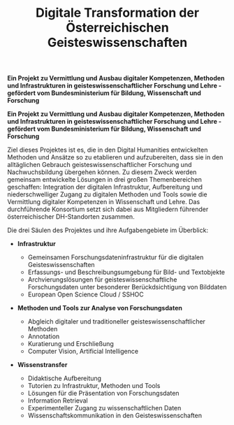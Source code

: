 ﻿---
layout: page
title: Digitale Transformation der Österreichischen Geisteswissenschaften
callouts: home_callouts
show_sidebar: true
hero_height: is-medium
---

**Ein Projekt zu Vermittlung und Ausbau digitaler Kompetenzen, Methoden und Infrastrukturen in geisteswissenschaftlicher Forschung und Lehre - gefördert vom Bundesministerium für Bildung, Wissenschaft und Forschung**

**Ein Projekt zu Vermittlung und Ausbau digitaler Kompetenzen, Methoden und Infrastrukturen in geisteswissenschaftlicher Forschung und Lehre - gefördert vom Bundesministerium für Bildung, Wissenschaft und Forschung**

Ziel dieses Projektes ist es, die in den Digital Humanities entwickelten Methoden und Ansätze so zu etablieren und aufzubereiten, dass sie in den alltäglichen Gebrauch geisteswissenschaftlicher Forschung und Nachwuchsbildung übergehen können.
Zu diesem Zweck werden gemeinsam entwickelte Lösungen in drei großen Themenbereichen geschaffen: Integration der digitalen Infrastruktur, Aufbereitung und niederschwelliger Zugang zu digitalen Methoden und Tools sowie die Vermittlung digitaler Kompetenzen in Wissenschaft und Lehre. Das durchführende Konsortium setzt sich dabei aus Mitgliedern führender österreichischer DH-Standorten zusammen.

Die drei Säulen des Projektes und ihre Aufgabengebiete im Überblick:
* **Infrastruktur**
    - Gemeinsamen Forschungsdateninfrastruktur für die digitalen Geisteswissenschaften
    - Erfassungs- und Beschreibungsumgebung für Bild- und Textobjekte
    - Archvierungslösungen für geisteswissenschaftliche Forschungsdaten unter besonderer Berückdsichtigung von Bilddaten
    - European Open Science Cloud / SSHOC
         
* **Methoden und Tools zur Analyse von Forschungsdaten**
    - Abgleich digitaler und traditioneller geisteswissenschaftlicher Methoden
    - Annotation
    - Kuratierung und Erschließung
    - Computer Vision, Artificial Intelligence
         
* **Wissenstransfer**
    - Didaktische Aufbereitung
    - Tutorien zu Infrastruktur, Methoden und Tools
    - Lösungen für die Präsentation von Forschungsdaten
    - Information Retrieval
    - Experimenteller Zugang zu wissenschaftlichen Daten
    - Wissenschaftskommunikation in den Geisteswissenschaften

